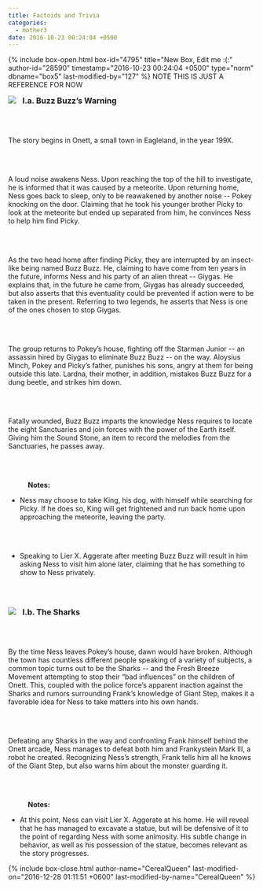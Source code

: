 ```yaml
---
title: Factoids and Trivia
categories:
  - mother3
date: 2016-10-23 00:24:04 +0500
---
```

{% include box-open.html box-id="4795" title="New Box, Edit me :(:" author-id="28590" timestamp="2016-10-23 00:24:04 +0500" type="norm" dbname="box5" last-modified-by="127" %}
NOTE THIS IS JUST A REFERENCE FOR NOW

<img src="I.a..png" /> <font size="3"> &nbsp; <b>I.a. Buzz Buzz’s Warning</b></font>

<br /><br />

The story begins in Onett, a small town in Eagleland, in the year 199X.

<br /><br />

A loud noise awakens Ness. Upon reaching the top of the hill to investigate, he is informed that it was caused by a meteorite. Upon returning home, Ness goes back to sleep, only to be reawakened by another noise -- Pokey knocking on the door. Claiming that he took his younger brother Picky to look at the meteorite but ended up separated from him, he convinces Ness to help him find Picky.

<br /><br />

As the two head home after finding Picky, they are interrupted by an insect-like being named Buzz Buzz. He, claiming to have come from ten years in the future, informs Ness and his party of an alien threat -- Giygas. He explains that, in the future he came from, Giygas has already succeeded, but also asserts that this eventuality could be prevented if action were to be taken in the present. Referring to two legends, he asserts that Ness is one of the ones chosen to stop Giygas.

<br /><br />

The group returns to Pokey’s house, fighting off the Starman Junior -- an assassin hired by Giygas to eliminate Buzz Buzz -- on the way. Aloysius Minch, Pokey and Picky’s father, punishes his sons, angry at them for being outside this late. Lardna, their mother, in addition, mistakes Buzz Buzz for a dung beetle, and strikes him down.

<br /><br />

Fatally wounded, Buzz Buzz imparts the knowledge Ness requires to locate the eight Sanctuaries and join forces with the power of the Earth itself. Giving him the Sound Stone, an item to record the melodies from the Sanctuaries, he passes away.

<br /><br />

<p style="margin-left: 40px"> <b>Notes:</b></p>

<p style="margin-left: 60px">


 - Ness may choose to take King, his dog, with himself while searching for Picky. If he does so, King will get frightened and run back home upon approaching the meteorite, leaving the party.

<br /><br />

 - Speaking to Lier X. Aggerate after meeting Buzz Buzz will result in him asking Ness to visit him alone later, claiming that he has something to show to Ness privately.
</p>

<br /><br />

<img src="I.b..png" /> <font size="3"> &nbsp; <b>I.b. The Sharks</b></font>

<br /><br />

By the time Ness leaves Pokey’s house, dawn would have broken. Although the town has countless different people speaking of a variety of subjects, a common topic turns out to be the Sharks -- and the Fresh Breeze Movement attempting to stop their “bad influences” on the children of Onett. This, coupled with the police force’s apparent inaction against the Sharks and rumors surrounding Frank’s knowledge of Giant Step, makes it a favorable idea for Ness to take matters into his own hands.

<br /><br />

Defeating any Sharks in the way and confronting Frank himself behind the Onett arcade, Ness manages to defeat both him and Frankystein Mark III, a robot he created. Recognizing Ness’s strength, Frank tells him all he knows of the Giant Step, but also warns him about the monster guarding it.

<br /><br />

<p style="margin-left: 40px"> <b>Notes:</b></p>

<p style="margin-left: 60px">

 - At this point, Ness can visit Lier X. Aggerate at his home. He will reveal that he has managed to excavate a statue, but will be defensive of it to the point of regarding Ness with some animosity. His subtle change in behavior, as well as his possession of the statue, becomes relevant as the story progresses. 
</p>

{% include box-close.html author-name="CerealQueen" last-modified-on="2016-12-28 01:11:51 +0600" last-modified-by-name="CerealQueen" %}
